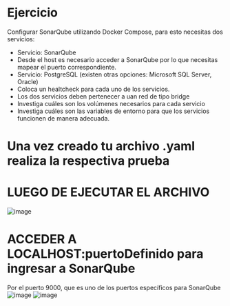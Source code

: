 # Ejercicio
Configurar SonarQube utilizando Docker Compose, para esto necesitas dos servicios:
- Servicio: SonarQube
- Desde el host es necesario acceder a SonarQube por lo que necesitas mapear el puerto correspondiente.
- Servicio: PostgreSQL (existen otras opciones: Microsoft SQL Server, Oracle)
- Coloca un healtcheck para cada uno de los servicios.
- Los dos servicios deben pertenecer a uan red de tipo bridge
- Investiga cuáles son los volúmenes necesarios para cada servicio
- Investiga cuáles son las variables de entorno para que los servicios funcionen de manera adecuada.
  
# Una vez creado tu archivo .yaml realiza la respectiva prueba 
# LUEGO DE EJECUTAR EL ARCHIVO
![image](https://github.com/jonathanpoaquiza75/2024A-ISWD633-Practica5/assets/109117858/a820d100-1f1d-4305-8db3-7dd20b1f31b3)

# ACCEDER A LOCALHOST:puertoDefinido para ingresar a SonarQube
Por el puerto 9000, que es uno de los puertos específicos para SonarQube
![image](https://github.com/jonathanpoaquiza75/2024A-ISWD633-Practica5/assets/109117858/cf0fad33-9432-410d-a301-20bfb2e0dbcd)
![image](https://github.com/jonathanpoaquiza75/2024A-ISWD633-Practica5/assets/109117858/ac994bc4-32ac-44ce-8e46-cffd353743fc)
